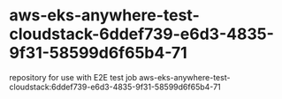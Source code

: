 # aws-eks-anywhere-test-cloudstack-6ddef739-e6d3-4835-9f31-58599d6f65b4-71
repository for use with E2E test job aws-eks-anywhere-test-cloudstack:6ddef739-e6d3-4835-9f31-58599d6f65b4-71
